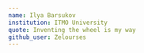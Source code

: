 ```yaml
---
name: Ilya Barsukov
institution: ITMO University
quote: Inventing the wheel is my way
github_user: Zelourses
---
```

